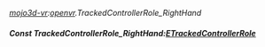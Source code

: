 _[mojo3d-vr](../../modules/mojo3d-vr/mojo3d-vr-module.md):[openvr](openvr:).TrackedControllerRole\_RightHand_
##### Const TrackedControllerRole\_RightHand:[ETrackedControllerRole](../../modules/mojo3d-vr/openvr-etrackedcontrollerrole.md)
